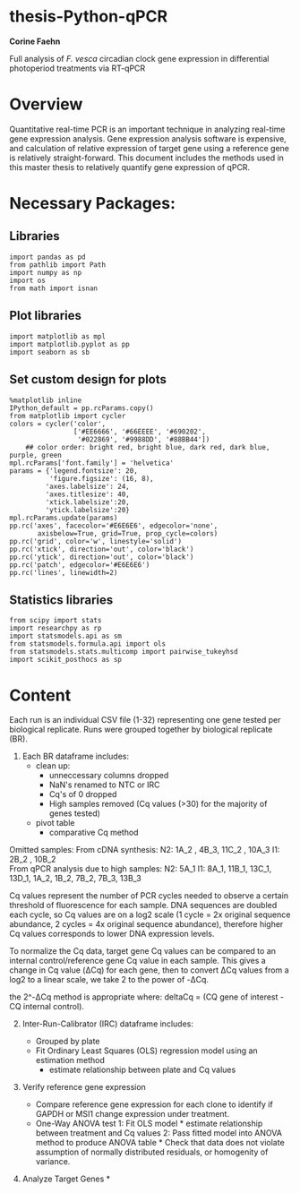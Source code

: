 # thesis-Python-qPCR
**Corine Faehn**

Full analysis of *F. vesca* circadian clock gene expression in differential photoperiod treatments via RT-qPCR

# Overview
Quantitative real-time PCR is an important technique in analyzing real-time gene expression analysis. Gene expression analysis software is expensive, and calculation of relative expression of target gene using a reference gene is relatively straight-forward. This document includes the methods used in this master thesis to relatively quantify gene expression of qPCR. 


# Necessary Packages:

## Libraries
```
import pandas as pd
from pathlib import Path
import numpy as np
import os
from math import isnan
```
## Plot libraries
```
import matplotlib as mpl
import matplotlib.pyplot as pp
import seaborn as sb
```
## Set custom design for plots
```
%matplotlib inline
IPython_default = pp.rcParams.copy()
from matplotlib import cycler
colors = cycler('color',
                ['#EE6666', '#66EEEE', '#690202',
                 '#022869', '#9988DD', '#88BB44'])
    ## color order: bright red, bright blue, dark red, dark blue, purple, green
mpl.rcParams['font.family'] = 'helvetica'
params = {'legend.fontsize': 20,
          'figure.figsize': (16, 8),
         'axes.labelsize': 24,
         'axes.titlesize': 40,
         'xtick.labelsize':20,
         'ytick.labelsize':20}
mpl.rcParams.update(params)
pp.rc('axes', facecolor='#E6E6E6', edgecolor='none',
       axisbelow=True, grid=True, prop_cycle=colors)
pp.rc('grid', color='w', linestyle='solid')
pp.rc('xtick', direction='out', color='black')
pp.rc('ytick', direction='out', color='black')
pp.rc('patch', edgecolor='#E6E6E6')
pp.rc('lines', linewidth=2)
```
## Statistics libraries
```
from scipy import stats
import researchpy as rp
import statsmodels.api as sm
from statsmodels.formula.api import ols
from statsmodels.stats.multicomp import pairwise_tukeyhsd
import scikit_posthocs as sp
```

# Content 
Each run is an individual CSV file (1-32) representing one gene tested per biological replicate. Runs were grouped together by biological replicate (BR). 

1. Each BR dataframe includes: 
    * clean up: 
        * unneccessary columns dropped
        * NaN's renamed to NTC or IRC
        * Cq's of 0 dropped
        * High samples removed (Cq values (>30) for the majority of genes tested)
    * pivot table
        * comparative Cq method 

Omitted samples:
    From cDNA synthesis: 
        N2:  1A_2 , 4B_3, 11C_2 , 10A_3
        I1:  2B_2 , 10B_2    
    From qPCR analysis due to high samples: 
        N2: 5A_1
        I1: 8A_1, 11B_1, 13C_1, 13D_1, 1A_2, 1B_2, 7B_2, 7B_3, 13B_3


Cq values represent the number of PCR cycles needed to observe a certain threshold of fluorescence for each sample. DNA sequences are doubled each cycle, so Cq values are on a log2 scale (1 cycle = 2x original sequence abundance, 2 cycles = 4x original sequence abundance), therefore higher Cq values corresponds to lower DNA expression levels. 

To normalize the Cq data, target gene Cq values can be compared to an internal control/reference gene Cq value in each sample. 
This gives a change in Cq value (ΔCq) for each gene, then to convert ΔCq values from a log2 to a linear scale, we take 2 to the power of -ΔCq.

the 2^-ΔCq method is appropriate where: 
    deltaCq =  (CQ gene of interest - CQ internal control).


2. Inter-Run-Calibrator (IRC) dataframe includes:
    * Grouped by plate
    * Fit Ordinary Least Squares (OLS) regression model using an estimation method
        * estimate relationship between plate and Cq values  

4. Verify reference gene expression
    * Compare reference gene expression for each clone to identify if GAPDH or MSI1 change expression under treatment. 
    * One-Way ANOVA test
        1: Fit OLS model
            * estimate relationship between treatment and Cq values
        2: Pass fitted model into ANOVA method to produce ANOVA table
            * Check that data does not violate assumption of normally distributed residuals, or homogenity of variance.
            
5. Analyze Target Genes
    * 
